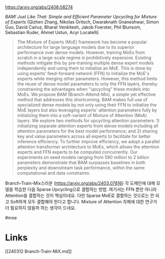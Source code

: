 https://arxiv.org/abs/2408.08274

*BAM! Just Like That: Simple and Efficient Parameter Upcycling for Mixture of Experts* (Qizhen Zhang, Nikolas Gritsch, Dwaraknath Gnaneshwar, Simon Guo, David Cairuz, Bharat Venkitesh, Jakob Foerster, Phil Blunsom, Sebastian Ruder, Ahmet Ustun, Acyr Locatelli)

> The Mixture of Experts (MoE) framework has become a popular architecture for large language models due to its superior performance over dense models. However, training MoEs from scratch in a large-scale regime is prohibitively expensive. Existing methods mitigate this by pre-training multiple dense expert models independently and using them to initialize an MoE. This is done by using experts' feed-forward network (FFN) to initialize the MoE's experts while merging other parameters. However, this method limits the reuse of dense model parameters to only the FFN layers, thereby constraining the advantages when "upcycling" these models into MoEs. We propose BAM (Branch-Attend-Mix), a simple yet effective method that addresses this shortcoming. BAM makes full use of specialized dense models by not only using their FFN to initialize the MoE layers but also leveraging experts' attention parameters fully by initializing them into a soft-variant of Mixture of Attention (MoA) layers. We explore two methods for upcycling attention parameters: 1) initializing separate attention experts from dense models including all attention parameters for the best model performance; and 2) sharing key and value parameters across all experts to facilitate for better inference efficiency. To further improve efficiency, we adopt a parallel attention transformer architecture to MoEs, which allows the attention experts and FFN experts to be computed concurrently. Our experiments on seed models ranging from 590 million to 2 billion parameters demonstrate that BAM surpasses baselines in both perplexity and downstream task performance, within the same computational and data constraints.

Branch-Train-Mix스러운 (https://arxiv.org/abs/2403.07816) 각 도메인에 대해 모델을 학습한 다음 Sparse Upcycling으로 결합하는 방법. 여기서는 FFN 뿐만 아니라 Attention을 결합하는 것이 핵심이네요. 다만 Sparse MoE로 결합하는 것으로는 안 되고 Soft하게 모두 결합해야 한다고 합니다. Mixture of Attention 자체에 대한 연구가 더 필요하지 않을까 하는 생각이 드네요.

#moe

# Links

[[240312 Branch-Train-MiX.md]]